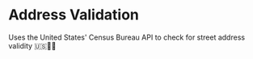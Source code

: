 # Address Validation
Uses the United States' Census Bureau API to check for street address validity 🇺🇸👨‍⚖️
